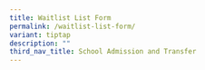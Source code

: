 ```yaml
---
title: Waitlist List Form
permalink: /waitlist-list-form/
variant: tiptap
description: ""
third_nav_title: School Admission and Transfer
---
```

